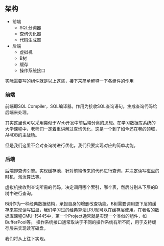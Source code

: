 ## 架构
- 前端
    - SQL分词器
    - 查询优化器
    - 代码生成器
- 后端
    - 虚拟机
    - B树
    - 缓存
    - 操作系统接口


实际需要写的组件就是以上这些，接下来简单解释一下各组件的作用
### 前端
前端即SQL Compiler，SQL编译器。作用为接收SQL查询语句，生成查询代码给后端来处理。

其实这里也可以采用类似于Web开发中前后端分离的思想。在学习数据库系统的大学课程中，老师们一定着重讲解过查询优化，这是一个到了如今还在卷的领域，AI4DB的主战场。

但是我们这里不会对查询树进行优化，我们只要实现对应的简单功能。
### 后端
后端即查询引擎。实现缓存池，针对前端传来的代码进行查询，并决定读写磁盘的时机，淘汰算法等。

虚拟机接收到查询所需的代码，决定调用哪个索引，哪个表，然后分别从下层的B树中进行查询。

B树作为一种经典数据结构，承担自身的增删改查功能。B树需要调用更下层的缓存来实现读写磁盘，我们学习过的经典算法LRU就可以在缓存层使用。在著名的数据库课程CMU-15445中，第一个Project通常就是实现一个类似的组件，如BufferPool等。
操作系统接口通常取决于不同的操作系统有所不同，用于支持缓存层来实现读写磁盘。


我们将从上往下实现。